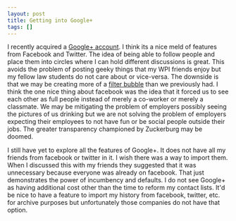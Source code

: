```yaml
---
layout: post
title: Getting into Google+
tags: []
---
```

I recently acquired a <a href="https://plus.google.com/111264473140461283372">Google+ account</a>. I think its a nice meld of features from Facebook and Twitter. The idea of being able to follow people and place them into circles where I can hold different discussions is great. This avoids the problem of posting geeky things that my WPI friends enjoy but my fellow law students do not care about or vice-versa. The downside is that we may be creating more of a <a href="http://www.amazon.com/Filter-Bubble-What-Internet-Hiding/dp/1594203008">filter bubble</a> than we previously had. I think the one nice thing about facebook was the idea that it forced us to see each other as full people instead of merely a co-worker or merely a classmate. We may be mitigating the problem of employers possibly seeing the pictures of us drinking but we are not solving the problem of employers expecting their employees to not have fun or be social people outside their jobs. The greater transparency championed by Zuckerburg may be doomed. 

I still have yet to explore all the features of Google+. It does not have all my friends from facebook or twitter in it. I wish there was a way to import them. When I discussed this with my friends they suggested that it was unnecessary because everyone was already on facebook. That just demonstrates the power of incumbency and defaults. I do not see Google+ as having additional cost other than the time to reform my contact lists. It'd be nice to have a feature to import my history from facebook, twitter, etc. for archive purposes but unfortunately those companies do not have that option. 
